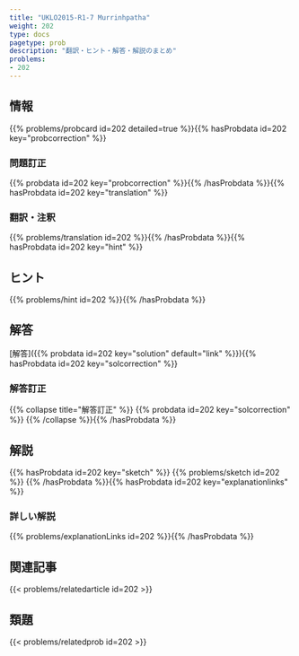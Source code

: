 ```yaml
---
title: "UKLO2015-R1-7 Murrinhpatha"
weight: 202
type: docs
pagetype: prob
description: "翻訳・ヒント・解答・解説のまとめ"
problems: 
- 202
---
```


## 情報

{{% problems/probcard id=202 detailed=true %}}{{% hasProbdata id=202 key="probcorrection" %}}

### 問題訂正

{{% probdata id=202 key="probcorrection" %}}{{% /hasProbdata %}}{{% hasProbdata id=202 key="translation" %}}

### 翻訳・注釈

{{% problems/translation id=202 %}}{{% /hasProbdata %}}{{% hasProbdata id=202 key="hint" %}}

## ヒント

{{% problems/hint id=202 %}}{{% /hasProbdata %}}

## 解答

[解答]({{% probdata id=202 key="solution" default="link" %}}){{% hasProbdata id=202 key="solcorrection" %}}

### 解答訂正

{{% collapse title="解答訂正" %}}
{{% probdata id=202 key="solcorrection" %}}
{{% /collapse %}}{{% /hasProbdata %}}

## 解説

{{% hasProbdata id=202 key="sketch" %}}
{{% problems/sketch id=202 %}}
{{% /hasProbdata %}}{{% hasProbdata id=202 key="explanationlinks" %}}

### 詳しい解説

{{% problems/explanationLinks id=202 %}}{{% /hasProbdata %}}

## 関連記事

{{< problems/relatedarticle id=202 >}}

## 類題

{{< problems/relatedprob id=202 >}}
